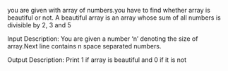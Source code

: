 you are given with array of numbers.you have to find whether array is beautiful or not. A beautiful array is an array whose sum of all numbers is divisible by 2, 3 and 5

Input Description:
You are given a number ‘n’ denoting the size of array.Next line contains n space separated numbers.

Output Description:
Print 1 if array is beautiful and 0 if it is not